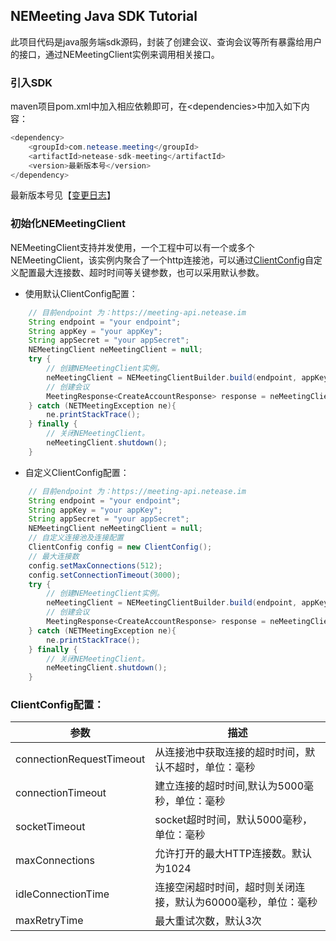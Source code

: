 ## NEMeeting Java SDK Tutorial

此项目代码是java服务端sdk源码，封装了创建会议、查询会议等所有暴露给用户的接口，通过NEMeetingClient实例来调用相关接口。  

### 引入SDK
maven项目pom.xml中加入相应依赖即可，在&lt;dependencies&gt;中加入如下内容：

```java
<dependency>
    <groupId>com.netease.meeting</groupId>
    <artifactId>netease-sdk-meeting</artifactId>
    <version>最新版本号</version>
</dependency>
```  
最新版本号见【[变更日志](../../开发文档/SDK集成/Server/CHANGELOG.md)】

### 初始化NEMeetingClient  
NEMeetingClient支持并发使用，一个工程中可以有一个或多个NEMeetingClient，该实例内聚合了一个http连接池，可以通过[ClientConfig](#ClientConfig)自定义配置最大连接数、超时时间等关键参数，也可以采用默认参数。

- 使用默认ClientConfig配置：

```java
    // 目前endpoint 为：https://meeting-api.netease.im
    String endpoint = "your endpoint";
    String appKey = "your appKey";
    String appSecret = "your appSecret";
    NEMeetingClient neMeetingClient = null;
    try {
        // 创建NEMeetingClient实例。
        neMeetingClient = NEMeetingClientBuilder.build(endpoint, appKey, appSecret);
        // 创建会议
        MeetingResponse<CreateAccountResponse> response = neMeetingClient.createAccount("imAccid", "imToken" , "shortId" );
    } catch (NETMeetingException ne){
        ne.printStackTrace();
    } finally {
        // 关闭NEMeetingClient。
        neMeetingClient.shutdown();
    }
```  
 - 自定义ClientConfig配置：  
```java
    // 目前endpoint 为：https://meeting-api.netease.im
    String endpoint = "your endpoint";
    String appKey = "your appKey";
    String appSecret = "your appSecret";
    NEMeetingClient neMeetingClient = null;
    // 自定义连接池及连接配置
    ClientConfig config = new ClientConfig();
    // 最大连接数
    config.setMaxConnections(512);
    config.setConnectionTimeout(3000);
    try {
        // 创建NEMeetingClient实例。
        neMeetingClient = NEMeetingClientBuilder.build(endpoint, appKey, appSecret,config);
        // 创建会议
        MeetingResponse<CreateAccountResponse> response = neMeetingClient.createAccount("imAccid", "imToken" , "shortId" );
    } catch (NETMeetingException ne){
        ne.printStackTrace();
    } finally {
        // 关闭NEMeetingClient。
        neMeetingClient.shutdown();
    }
```  

<div id="ClientConfig"></div>  

### ClientConfig配置：

|参数|描述|
|---|---|   
|connectionRequestTimeout|从连接池中获取连接的超时时间，默认不超时，单位：毫秒| 
|connectionTimeout|建立连接的超时时间,默认为5000毫秒，单位：毫秒| 
|socketTimeout|socket超时时间，默认5000毫秒，单位：毫秒| 
|maxConnections|允许打开的最大HTTP连接数。默认为1024| 
|idleConnectionTime|连接空闲超时时间，超时则关闭连接，默认为60000毫秒，单位：毫秒| 
|maxRetryTime|最大重试次数，默认3次|


